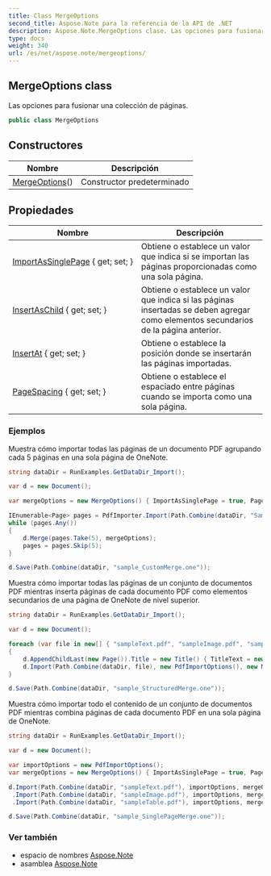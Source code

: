 ```yaml
---
title: Class MergeOptions
second_title: Aspose.Note para la referencia de la API de .NET
description: Aspose.Note.MergeOptions clase. Las opciones para fusionar una colección de páginas.
type: docs
weight: 340
url: /es/net/aspose.note/mergeoptions/
---
```

## MergeOptions class

Las opciones para fusionar una colección de páginas.

```csharp
public class MergeOptions
```

## Constructores

| Nombre | Descripción |
| --- | --- |
| [MergeOptions](mergeoptions/)() | Constructor predeterminado |

## Propiedades

| Nombre | Descripción |
| --- | --- |
| [ImportAsSinglePage](../../aspose.note/mergeoptions/importassinglepage/) { get; set; } | Obtiene o establece un valor que indica si se importan las páginas proporcionadas como una sola página. |
| [InsertAsChild](../../aspose.note/mergeoptions/insertaschild/) { get; set; } | Obtiene o establece un valor que indica si las páginas insertadas se deben agregar como elementos secundarios de la página anterior. |
| [InsertAt](../../aspose.note/mergeoptions/insertat/) { get; set; } | Obtiene o establece la posición donde se insertarán las páginas importadas. |
| [PageSpacing](../../aspose.note/mergeoptions/pagespacing/) { get; set; } | Obtiene o establece el espaciado entre páginas cuando se importa como una sola página. |

### Ejemplos

Muestra cómo importar todas las páginas de un documento PDF agrupando cada 5 páginas en una sola página de OneNote.

```csharp
string dataDir = RunExamples.GetDataDir_Import();

var d = new Document();

var mergeOptions = new MergeOptions() { ImportAsSinglePage = true, PageSpacing = 100 };

IEnumerable<Page> pages = PdfImporter.Import(Path.Combine(dataDir, "SampleGrouping.pdf"));
while (pages.Any())
{
    d.Merge(pages.Take(5), mergeOptions);
    pages = pages.Skip(5);
}

d.Save(Path.Combine(dataDir, "sample_CustomMerge.one"));
```

Muestra cómo importar todas las páginas de un conjunto de documentos PDF mientras inserta páginas de cada documento PDF como elementos secundarios de una página de OneNote de nivel superior.

```csharp
string dataDir = RunExamples.GetDataDir_Import();

var d = new Document();

foreach (var file in new[] { "sampleText.pdf", "sampleImage.pdf", "sampleTable.pdf" })
{
    d.AppendChildLast(new Page()).Title = new Title() { TitleText = new RichText() { ParagraphStyle = ParagraphStyle.Default }.Append(file) };
    d.Import(Path.Combine(dataDir, file), new PdfImportOptions(), new MergeOptions() { InsertAt = int.MaxValue, InsertAsChild = true });
}

d.Save(Path.Combine(dataDir, "sample_StructuredMerge.one"));
```

Muestra cómo importar todo el contenido de un conjunto de documentos PDF mientras combina páginas de cada documento PDF en una sola página de OneNote.

```csharp
string dataDir = RunExamples.GetDataDir_Import();

var d = new Document();

var importOptions = new PdfImportOptions();
var mergeOptions = new MergeOptions() { ImportAsSinglePage = true, PageSpacing = 100 };

d.Import(Path.Combine(dataDir, "sampleText.pdf"), importOptions, mergeOptions)
 .Import(Path.Combine(dataDir, "sampleImage.pdf"), importOptions, mergeOptions)
 .Import(Path.Combine(dataDir, "sampleTable.pdf"), importOptions, mergeOptions);

d.Save(Path.Combine(dataDir, "sample_SinglePageMerge.one"));
```

### Ver también

* espacio de nombres [Aspose.Note](../../aspose.note/)
* asamblea [Aspose.Note](../../)


